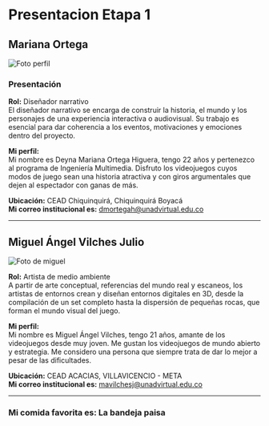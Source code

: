 # Presentacion Etapa 1  
## **Mariana Ortega**

![Foto perfil](https://github.com/user-attachments/assets/9fb00c9c-3952-477f-8748-12e166fcf225a)

### Presentación  
**Rol:** Diseñador narrativo  
El diseñador narrativo se encarga de construir la historia, el mundo y los personajes de una experiencia interactiva o audiovisual. Su trabajo es esencial para dar coherencia a los eventos, motivaciones y emociones dentro del proyecto.

**Mi perfil:**  
Mi nombre es Deyna Mariana Ortega Higuera, tengo 22 años y pertenezco al programa de Ingeniería Multimedia. Disfruto los videojuegos cuyos modos de juego sean una historia atractiva y con giros argumentales que dejen al espectador con ganas de más.

**Ubicación:** CEAD Chiquinquirá, Chiquinquirá Boyacá  
**Mi correo institucional es:** [dmortegah@unadvirtual.edu.co](mailto:dmortegah@unadvirtual.edu.co)

---

## **Miguel Ángel Vilches Julio**

![Foto de miguel](./Imagen%20de%20WhatsApp%202024-09-17%20a%20las%2020.25.12_080d2e28.jpg)

**Rol:** Artista de medio ambiente  
A partir de arte conceptual, referencias del mundo real y escaneos, los artistas de entornos crean y diseñan entornos digitales en 3D, desde la compilación de un set completo hasta la dispersión de pequeñas rocas, que forman el mundo visual del juego.

**Mi perfil:**  
Mi nombre es Miguel Ángel Vilches, tengo 21 años, amante de los videojuegos desde muy joven. Me gustan los videojuegos de mundo abierto y estrategia. Me considero una persona que siempre trata de dar lo mejor a pesar de las dificultades.

**Ubicación:** CEAD ACACIAS, VILLAVICENCIO - META  
**Mi correo institucional es:** [mavilchesj@unadvirtual.edu.co](mailto:mavilchesj@unadvirtual.edu.co)

---

### **Mi comida favorita es:** La bandeja paisa
